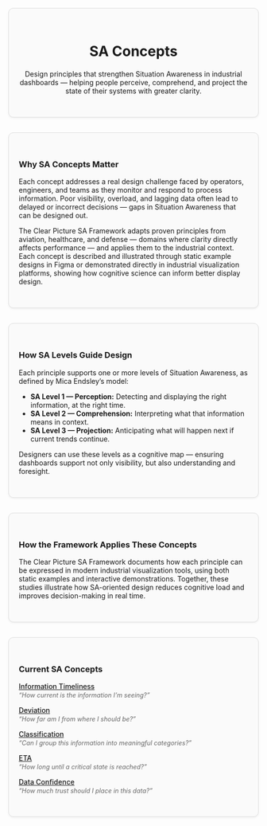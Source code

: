 <!-- Header Card -->
<div style="border:1px solid #ddd;border-radius:10px;padding:30px 20px;margin:30px 0;background:#fafafa;box-shadow:0 2px 4px rgba(0,0,0,.05);text-align:center;">
  <div style="max-width:600px;margin:0 auto;">
    <h1 style="margin-bottom:20px;">SA Concepts</h1>
    <p style="max-width:none;">Design principles that strengthen Situation Awareness in industrial dashboards — helping people perceive, comprehend, and project the state of their systems with greater clarity.</p>
  </div>
</div>

<!-- Why SA Concepts Matter -->
<div style="border:1px solid #ddd;border-radius:10px;padding:30px 20px;margin:30px 0;background:#fafafa;box-shadow:0 2px 4px rgba(0,0,0,.05);">
  <div style="max-width:1200px;margin:0 auto;">
    <h3>Why SA Concepts Matter</h3>
    <p style="max-width:none;">Each concept addresses a real design challenge faced by operators, engineers, and teams as they monitor and respond to process information. Poor visibility, overload, and lagging data often lead to delayed or incorrect decisions — gaps in Situation Awareness that can be designed out.</p>
    <p style="max-width:none;">The Clear Picture SA Framework adapts proven principles from aviation, healthcare, and defense — domains where clarity directly affects performance — and applies them to the industrial context. Each concept is described and illustrated through static example designs in Figma or demonstrated directly in industrial visualization platforms, showing how cognitive science can inform better display design.</p>
  </div>
</div>

<!-- How SA Levels Guide Design -->
<div style="border:1px solid #ddd;border-radius:10px;padding:30px 20px;margin:30px 0;background:#fafafa;box-shadow:0 2px 4px rgba(0,0,0,.05);">
  <div style="max-width:1200px;margin:0 auto;">
    <h3>How SA Levels Guide Design</h3>
    <p style="max-width:none;">Each principle supports one or more levels of Situation Awareness, as defined by Mica Endsley’s model:</p>
    <ul style="max-width:none;">
      <li><strong>SA Level 1 — Perception:</strong> Detecting and displaying the right information, at the right time.</li>
      <li><strong>SA Level 2 — Comprehension:</strong> Interpreting what that information means in context.</li>
      <li><strong>SA Level 3 — Projection:</strong> Anticipating what will happen next if current trends continue.</li>
    </ul>
    <p style="max-width:none;">Designers can use these levels as a cognitive map — ensuring dashboards support not only visibility, but also understanding and foresight.</p>
  </div>
</div>

<!-- How the Framework Applies These Concepts -->
<div style="border:1px solid #ddd;border-radius:10px;padding:30px 20px;margin:30px 0;background:#fafafa;box-shadow:0 2px 4px rgba(0,0,0,.05);">
  <div style="max-width:1200px;margin:0 auto;">
    <h3>How the Framework Applies These Concepts</h3>
    <p style="max-width:none;">The Clear Picture SA Framework documents how each principle can be expressed in modern industrial visualization tools, using both static examples and interactive demonstrations. Together, these studies illustrate how SA-oriented design reduces cognitive load and improves decision-making in real time.</p>
  </div>
</div>

<!-- Current SA Concepts -->
<div style="border:1px solid #ddd;border-radius:10px;padding:30px 20px;margin:30px 0;background:#fafafa;box-shadow:0 2px 4px rgba(0,0,0,.05);">
  <div style="max-width:1200px;margin:0 auto;">
    <h3>Current SA Concepts</h3>
    <ul style="list-style:none;padding-left:0;max-width:none;">
      <li>
        <a href="information-timeliness" style="font-weight:500;">Information Timeliness</a><br>
        <span style="font-style:italic;font-size:.9em;color:#666;">“How current is the information I’m seeing?”</span>
      </li>
      <li style="margin-top:14px;">
        <a href="deviation" style="font-weight:500;">Deviation</a><br>
        <span style="font-style:italic;font-size:.9em;color:#666;">“How far am I from where I should be?”</span>
      </li>
      <li style="margin-top:14px;">
        <a href="chunking" style="font-weight:500;">Classification</a><br>
        <span style="font-style:italic;font-size:.9em;color:#666;">“Can I group this information into meaningful categories?”</span>
      </li>
      <li style="margin-top:14px;">
        <a href="eta" style="font-weight:500;">ETA</a><br>
        <span style="font-style:italic;font-size:.9em;color:#666;">“How long until a critical state is reached?”</span>
      </li>
      <li style="margin-top:14px;">
        <a href="dataconfidence" style="font-weight:500;">Data Confidence</a><br>
        <span style="font-style:italic;font-size:.9em;color:#666;">“How much trust should I place in this data?”</span>
      </li>
    </ul>
  </div>
</div>
